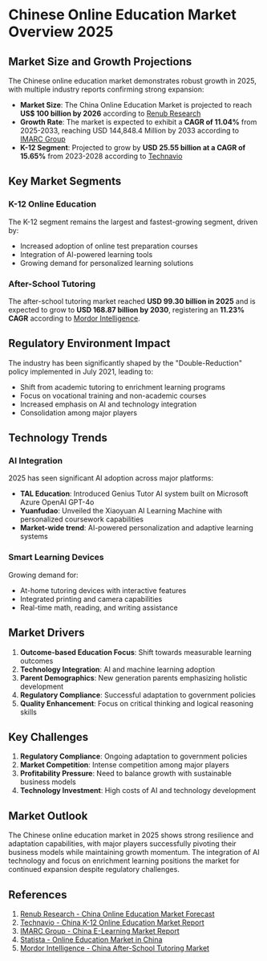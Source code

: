# Chinese Online Education Market Overview 2025

## Market Size and Growth Projections

The Chinese online education market demonstrates robust growth in 2025, with multiple industry reports confirming strong expansion:

- **Market Size**: The China Online Education Market is projected to reach **US$ 100 billion by 2026** according to [Renub Research](https://www.renub.com/china-online-education-market-p.php)
- **Growth Rate**: The market is expected to exhibit a **CAGR of 11.04%** from 2025-2033, reaching USD 144,848.4 Million by 2033 according to [IMARC Group](https://www.imarcgroup.com/china-e-learning-market)
- **K-12 Segment**: Projected to grow by **USD 25.55 billion at a CAGR of 15.65%** from 2023-2028 according to [Technavio](https://www.technavio.com/report/k-12-online-education-market-industry-in-china-analysis)

## Key Market Segments

### K-12 Online Education
The K-12 segment remains the largest and fastest-growing segment, driven by:
- Increased adoption of online test preparation courses
- Integration of AI-powered learning tools
- Growing demand for personalized learning solutions

### After-School Tutoring
The after-school tutoring market reached **USD 99.30 billion in 2025** and is expected to grow to **USD 168.87 billion by 2030**, registering an **11.23% CAGR** according to [Mordor Intelligence](https://www.mordorintelligence.com/industry-reports/china-after-school-tutoring-market).

## Regulatory Environment Impact

The industry has been significantly shaped by the "Double-Reduction" policy implemented in July 2021, leading to:
- Shift from academic tutoring to enrichment learning programs
- Focus on vocational training and non-academic courses
- Increased emphasis on AI and technology integration
- Consolidation among major players

## Technology Trends

### AI Integration
2025 has seen significant AI adoption across major platforms:
- **TAL Education**: Introduced Genius Tutor AI system built on Microsoft Azure OpenAI GPT-4o
- **Yuanfudao**: Unveiled the Xiaoyuan AI Learning Machine with personalized coursework capabilities
- **Market-wide trend**: AI-powered personalization and adaptive learning systems

### Smart Learning Devices
Growing demand for:
- At-home tutoring devices with interactive features
- Integrated printing and camera capabilities
- Real-time math, reading, and writing assistance

## Market Drivers

1. **Outcome-based Education Focus**: Shift towards measurable learning outcomes
2. **Technology Integration**: AI and machine learning adoption
3. **Parent Demographics**: New generation parents emphasizing holistic development
4. **Regulatory Compliance**: Successful adaptation to government policies
5. **Quality Enhancement**: Focus on critical thinking and logical reasoning skills

## Key Challenges

1. **Regulatory Compliance**: Ongoing adaptation to government policies
2. **Market Competition**: Intense competition among major players
3. **Profitability Pressure**: Need to balance growth with sustainable business models
4. **Technology Investment**: High costs of AI and technology development

## Market Outlook

The Chinese online education market in 2025 shows strong resilience and adaptation capabilities, with major players successfully pivoting their business models while maintaining growth momentum. The integration of AI technology and focus on enrichment learning positions the market for continued expansion despite regulatory challenges.

## References

1. [Renub Research - China Online Education Market Forecast](https://www.renub.com/china-online-education-market-p.php)
2. [Technavio - China K-12 Online Education Market Report](https://www.technavio.com/report/k-12-online-education-market-industry-in-china-analysis)
3. [IMARC Group - China E-Learning Market Report](https://www.imarcgroup.com/china-e-learning-market)
4. [Statista - Online Education Market in China](https://www.statista.com/topics/7690/online-education-market-in-china/)
5. [Mordor Intelligence - China After-School Tutoring Market](https://www.mordorintelligence.com/industry-reports/china-after-school-tutoring-market)